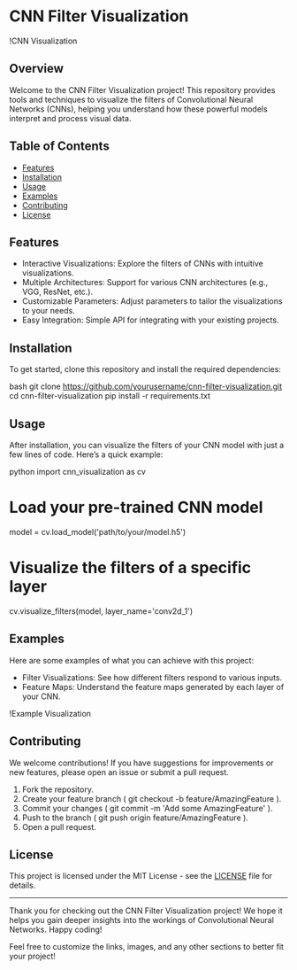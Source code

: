 # CNN Filter Visualization

!CNN Visualization 

## Overview

Welcome to the CNN Filter Visualization project! This repository provides tools and techniques to visualize the filters of Convolutional Neural Networks (CNNs), helping you understand how these powerful models interpret and process visual data.

## Table of Contents

- [Features](#features)
- [Installation](#installation)
- [Usage](#usage)
- [Examples](#examples)
- [Contributing](#contributing)
- [License](#license)

## Features

- Interactive Visualizations: Explore the filters of CNNs with intuitive visualizations.
- Multiple Architectures: Support for various CNN architectures (e.g., VGG, ResNet, etc.).
- Customizable Parameters: Adjust parameters to tailor the visualizations to your needs.
- Easy Integration: Simple API for integrating with your existing projects.

## Installation

To get started, clone this repository and install the required dependencies:

bash
git clone https://github.com/yourusername/cnn-filter-visualization.git
cd cnn-filter-visualization
pip install -r requirements.txt


## Usage

After installation, you can visualize the filters of your CNN model with just a few lines of code. Here’s a quick example:

python
import cnn_visualization as cv

# Load your pre-trained CNN model
model = cv.load_model('path/to/your/model.h5')

# Visualize the filters of a specific layer
cv.visualize_filters(model, layer_name='conv2d_1')


## Examples

Here are some examples of what you can achieve with this project:

- Filter Visualizations: See how different filters respond to various inputs.
- Feature Maps: Understand the feature maps generated by each layer of your CNN.

!Example Visualization 

## Contributing

We welcome contributions! If you have suggestions for improvements or new features, please open an issue or submit a pull request.

1. Fork the repository.
2. Create your feature branch (
git checkout -b feature/AmazingFeature
).
3. Commit your changes (
git commit -m 'Add some AmazingFeature'
).
4. Push to the branch (
git push origin feature/AmazingFeature
).
5. Open a pull request.

## License

This project is licensed under the MIT License - see the [LICENSE](LICENSE) file for details.

---

Thank you for checking out the CNN Filter Visualization project! We hope it helps you gain deeper insights into the workings of Convolutional Neural Networks. Happy coding!


Feel free to customize the links, images, and any other sections to better fit your project!
